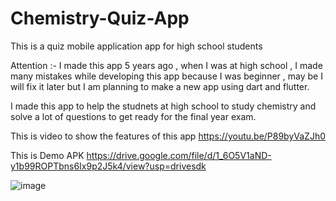 # Chemistry-Quiz-App
This is a quiz mobile application app for high school students

Attention :- I made this app 5 years ago , when I was at high school , I made many mistakes while developing this app because I was beginner ,
may be I will fix it later but I am planning to make a new app using dart and flutter.

I made this app to help the studnets at high school to study chemistry and solve a lot of questions to get ready for the final year exam.

This is video to show the features of this app 
https://youtu.be/P89byVaZJh0

This is Demo APK
https://drive.google.com/file/d/1_6O5V1aND-y1b99ROPTbns6Ix9p2J5k4/view?usp=drivesdk

![image](https://user-images.githubusercontent.com/97878002/186487934-2e130801-4eac-4a4f-b430-1041ee98831c.png)
